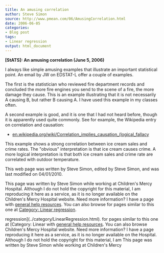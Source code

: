 ```yaml
---
title: An amusing correlation
author: Steve Simon
source: http://www.pmean.com/06/AmusingCorrelation.html
date: 2006-06-05
categories:
- Blog post
tags:
- Linear regression
output: html_document
---
```

**[StATS]:** **An amusing correlation (June 5,
2006)**

I always like simple amusing examples that illustrate an important
statistical point. An email by JW on EDSTAT-L offer a couple of
examples.

The first is the statistician who reviewed fire department records and
concluded the more fire engines you send to the scene of a fire, the
more damage they cause. This is an example illustrating that it is not
necessarily A causing B, but rather B causing A. I have used this
example in my classes often.

A second example is good, and it is one that I had not heard before,
though it is apparently used quite commonly. See for example, the
Wikipedia entry on correlation and causation:

-   [en.wikipedia.org/wiki/Correlation\_implies\_causation\_(logical\_fallacy](http://en.wikipedia.org/wiki/Correlation_implies_causation_(logical_fallacy))

This example shows a strong correlation between ice cream sales and
crime rates. The \"obvious\" interpretation is that ice cream causes
crime. A more logical interpretation is that both ice cream sales and
crime rate are correlated with outdoor temperature.

This web page was written by Steve Simon, edited by Steve Simon, and was
last modified on 04/01/2010.

This page was written by Steve Simon while working at Children\'s Mercy
Hospital. Although I do not hold the copyright for this material, I am
reproducing it here as a service, as it is no longer available on the
Children\'s Mercy Hospital website. Need more information? I have a page
with [general help resources](../GeneralHelp.html). You can also browse
for pages similar to this one at [Category: Linear
regression](../category/LinearRegression.html).
<!---More--->
regression](../category/LinearRegression.html).
for pages similar to this one at [Category: Linear
with [general help resources](../GeneralHelp.html). You can also browse
Children\'s Mercy Hospital website. Need more information? I have a page
reproducing it here as a service, as it is no longer available on the
Hospital. Although I do not hold the copyright for this material, I am
This page was written by Steve Simon while working at Children\'s Mercy

<!---Do not use
**[StATS]:** **An amusing correlation (June 5,
This page was written by Steve Simon while working at Children\'s Mercy
Hospital. Although I do not hold the copyright for this material, I am
reproducing it here as a service, as it is no longer available on the
Children\'s Mercy Hospital website. Need more information? I have a page
with [general help resources](../GeneralHelp.html). You can also browse
for pages similar to this one at [Category: Linear
regression](../category/LinearRegression.html).
--->

